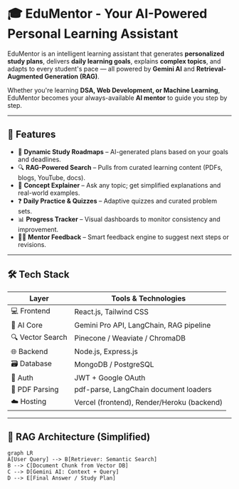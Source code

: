 # 🎓 EduMentor - Your AI-Powered Personal Learning Assistant

EduMentor is an intelligent learning assistant that generates **personalized study plans**, delivers **daily learning goals**, explains **complex topics**, and adapts to every student's pace — all powered by **Gemini AI** and **Retrieval-Augmented Generation (RAG)**.

Whether you're learning **DSA, Web Development, or Machine Learning**, EduMentor becomes your always-available **AI mentor** to guide you step by step.

---

## 🚀 Features

- 📅 **Dynamic Study Roadmaps** – AI-generated plans based on your goals and deadlines.
- 🔍 **RAG-Powered Search** – Pulls from curated learning content (PDFs, blogs, YouTube, docs).
- 🧠 **Concept Explainer** – Ask any topic; get simplified explanations and real-world examples.
- ❓ **Daily Practice & Quizzes** – Adaptive quizzes and curated problem sets.
- 📊 **Progress Tracker** – Visual dashboards to monitor consistency and improvement.
- 🧑‍🏫 **Mentor Feedback** – Smart feedback engine to suggest next steps or revisions.

---

## 🛠️ Tech Stack

| Layer            | Tools & Technologies                                      |
|------------------|-----------------------------------------------------------|
| 💻 Frontend       | React.js, Tailwind CSS                                    |
| 🧠 AI Core        | Gemini Pro API, LangChain, RAG pipeline                   |
| 🔍 Vector Search  | Pinecone / Weaviate / ChromaDB                            |
| 🌐 Backend        | Node.js, Express.js                                       |
| 🗃️ Database       | MongoDB / PostgreSQL                                      |
| 🔐 Auth           | JWT + Google OAuth                                        |
| 📄 PDF Parsing    | pdf-parse, LangChain document loaders                     |
| ☁️ Hosting        | Vercel (frontend), Render/Heroku (backend)                |

---

## 🧪 RAG Architecture (Simplified)

```mermaid
graph LR
A[User Query] --> B[Retriever: Semantic Search]
B --> C[Document Chunk from Vector DB]
C --> D[Gemini AI: Context + Query]
D --> E[Final Answer / Study Plan]
